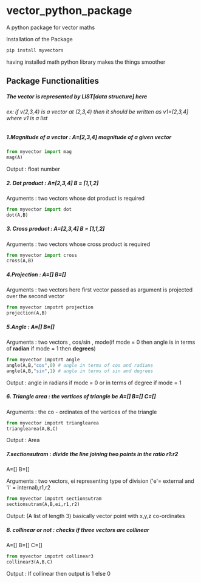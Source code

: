 # vector_python_package
A python package for vector maths

Installation of the Package

``` python
pip install myvectors 
```

having installed math python library makes the things smoother 

## Package Functionalities

##### The vector is represented by **LIST[data structure]** here 

###### ex: if v(2,3,4) is a vector at (2,3,4) then it should be written as v1=[2,3,4] where v1 is a list 

##### 1.Magnitude of a vector :    A=[2,3,4] magnitude of a given vector
``` python
from myvector import mag
mag(A)
```
Output : float number

##### 2. Dot product : A=[2,3,4]  B = [1,1,2] 
Arguments : two vectors whose dot product is required
``` python
from myvector import dot
dot(A,B)
```

##### 3. Cross product : A=[2,3,4]  B = [1,1,2] 
Arguments : two vectors whose cross product is required
``` python
from myvector import cross
cross(A,B)
```
##### 4.Projection : A=[] B=[]
Arguments : two vectors here first vector passed as argument is projected over the second vector
```python
from myvector impotrt projection
projection(A,B)
```

##### 5.Angle : A=[] B=[] 
Arguments : two vectors , cos/sin , mode(if mode = 0 then angle is in terms of **radian** if mode = 1 then **degrees**)
```python
from myvector impotrt angle
angle(A,B,"cos",0) # angle in terms of cos and radians
angle(A,B,"sin",1) # angle in terms of sin and degrees
```
Output : angle in radians if mode = 0 or in terms of degree if mode = 1

##### 6. Triangle area : the vertices of triangle be A=[] B=[] C=[]
Arguments : the co - ordinates of the vertices of the triangle
```python
from myvector impotrt trianglearea
trianglearea(A,B,C)
```
Output : Area

##### 7.sectionsutram : divide the line joining two points in the ratio r1:r2
A=[] B=[]

Arguments : two vectors, ei representing type of division ('e'= external and 'i' = internal),r1,r2 
``` python
from myvector impotrt sectionsutram
sectionsutram(A,B,ei,r1,r2)
```
Output: (A list of length 3) basically vector point with x,y,z co-ordinates

##### 8. collinear or not : checks if three vectors are collinear
A=[] B=[] C=[]
```python
from myvector impotrt collinear3
collinear3(A,B,C)
 ```
Output : If collinear then output is 1 else 0
